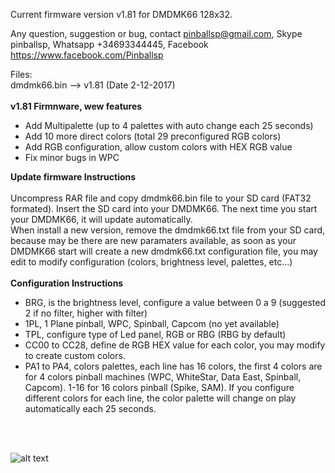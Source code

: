 
Current firmware version v1.81 for DMDMK66 128x32.

Any question, suggestion or bug, contact pinballsp@gmail.com, Skype pinballsp, Whatsapp +34693344445, Facebook https://www.facebook.com/Pinballsp

Files:<br>
dmdmk66.bin --> v1.81 (Date 2-12-2017) <br>
<br>
<b>v1.81 Firmnware, wew features</b>
<ul>
<li>Add Multipalette (up to 4 palettes with auto change each 25 seconds)</li>
<li>Add 10 more direct colors (total 29 preconfigured RGB colors)</li>
<li>Add RGB configuration, allow custom colors with HEX RGB value</li>
<li>Fix minor bugs in WPC</li>
</ul>

<b>Update firmware Instructions</b>
<br><br>
Uncompress RAR file and copy dmdmk66.bin file to your SD card (FAT32 formated). Insert the SD card into your DMDMK66. The next time you start your DMDMK66, it will update automatically. <br>
When install a new version, remove the dmdmk66.txt file from your SD card, because may be there are new paramaters available, as soon as your DMDMK66 start will create a new dmdmk66.txt configuration file, you may edit to modify configuration (colors, brightness level, palettes, etc...)
<br><br>
<b>Configuration Instructions</b>
<br>
<ul>
<li>BRG, is the brightness level, configure a value between 0 a 9 (suggested 2 if no filter, higher with filter)</li>
<li>1PL, 1 Plane pinball, WPC, Spinball, Capcom (no yet available)</li>
<li>TPL, configure type of Led panel, RGB or RBG (RBG by default)</li>
<li>CC00 to CC28, define de RGB HEX value for each color, you may modify to create custom colors.</li>
<li>PA1 to PA4, colors palettes, each line has 16 colors, the first 4 colors are for 4 colors pinball machines
            (WPC, WhiteStar, Data East, Spinball, Capcom). 1-16 for 16 colors pinball (Spike, SAM). If you configure
            different colors for each line, the color palette will change on play automatically each 25 seconds.</li>
</ul>


<br><br>

![alt text](https://i.imgur.com/4dzc30F.jpg)
